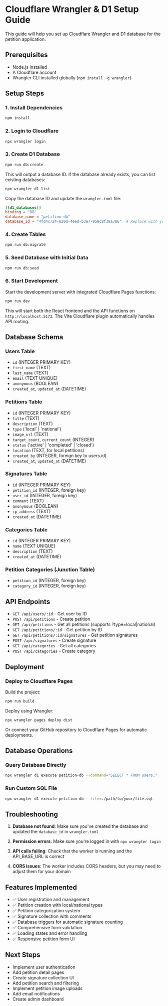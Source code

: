 # Cloudflare Wrangler & D1 Setup Guide

This guide will help you set up Cloudflare Wrangler and D1 database for the petition application.

## Prerequisites

- Node.js installed
- A Cloudflare account
- Wrangler CLI installed globally (`npm install -g wrangler`)

## Setup Steps

### 1. Install Dependencies

```bash
npm install
```

### 2. Login to Cloudflare

```bash
npx wrangler login
```

### 3. Create D1 Database

```bash
npm run db:create
```

This will output a database ID. If the database already exists, you can list existing databases:

```bash
npx wrangler d1 list
```

Copy the database ID and update the `wrangler.toml` file:

```toml
[[d1_databases]]
binding = "DB"
database_name = "petition-db"
database_id = "4fd4c724-020d-4eed-b3e7-959c8f38a786"  # Replace with your actual ID
```

### 4. Create Tables

```bash
npm run db:migrate
```

### 5. Seed Database with Initial Data

```bash
npm run db:seed
```

### 6. Start Development

Start the development server with integrated Cloudflare Pages functions:

```bash
npm run dev
```

This will start both the React frontend and the API functions on `http://localhost:5173`. The Vite Cloudflare plugin automatically handles API routing.

## Database Schema

### Users Table
- `id` (INTEGER PRIMARY KEY)
- `first_name` (TEXT)
- `last_name` (TEXT)
- `email` (TEXT UNIQUE)
- `anonymous` (BOOLEAN)
- `created_at`, `updated_at` (DATETIME)

### Petitions Table
- `id` (INTEGER PRIMARY KEY)
- `title` (TEXT)
- `description` (TEXT)
- `type` ('local' | 'national')
- `image_url` (TEXT)
- `target_count`, `current_count` (INTEGER)
- `status` ('active' | 'completed' | 'closed')
- `location` (TEXT, for local petitions)
- `created_by` (INTEGER, foreign key to users.id)
- `created_at`, `updated_at` (DATETIME)

### Signatures Table
- `id` (INTEGER PRIMARY KEY)
- `petition_id` (INTEGER, foreign key)
- `user_id` (INTEGER, foreign key)
- `comment` (TEXT)
- `anonymous` (BOOLEAN)
- `ip_address` (TEXT)
- `created_at` (DATETIME)

### Categories Table
- `id` (INTEGER PRIMARY KEY)
- `name` (TEXT UNIQUE)
- `description` (TEXT)
- `created_at` (DATETIME)

### Petition Categories (Junction Table)
- `petition_id` (INTEGER, foreign key)
- `category_id` (INTEGER, foreign key)

## API Endpoints

- `GET /api/users/:id` - Get user by ID
- `POST /api/petitions` - Create petition
- `GET /api/petitions` - Get all petitions (supports ?type=local|national)
- `GET /api/petitions/:id` - Get petition by ID
- `GET /api/petitions/:id/signatures` - Get petition signatures
- `POST /api/signatures` - Create signature
- `GET /api/categories` - Get all categories
- `POST /api/categories` - Create category

## Deployment

### Deploy to Cloudflare Pages

Build the project:

```bash
npm run build
```

Deploy using Wrangler:

```bash
npx wrangler pages deploy dist
```

Or connect your GitHub repository to Cloudflare Pages for automatic deployments.

## Database Operations

### Query Database Directly

```bash
npx wrangler d1 execute petition-db --command="SELECT * FROM users;"
```

### Run Custom SQL File

```bash
npx wrangler d1 execute petition-db --file=./path/to/your/file.sql
```

## Troubleshooting

1. **Database not found**: Make sure you've created the database and updated the `database_id` in `wrangler.toml`

2. **Permission errors**: Make sure you're logged in with `npx wrangler login`

3. **API calls failing**: Check that the worker is running and the API_BASE_URL is correct

4. **CORS issues**: The worker includes CORS headers, but you may need to adjust them for your domain

## Features Implemented

- ✅ User registration and management
- ✅ Petition creation with local/national types
- ✅ Petition categorization system
- ✅ Signature collection with comments
- ✅ Database triggers for automatic signature counting
- ✅ Comprehensive form validation
- ✅ Loading states and error handling
- ✅ Responsive petition form UI

## Next Steps

- Implement user authentication
- Add petition detail pages
- Create signature collection UI
- Add petition search and filtering
- Implement petition image uploads
- Add email notifications
- Create admin dashboard